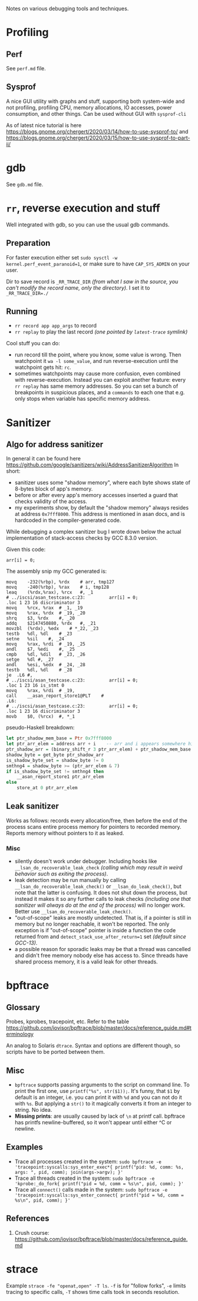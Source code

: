 Notes on various debugging tools and techniques.

# Profiling

## Perf

See `perf.md` file.

## Sysprof

A nice GUI utility with graphs and stuff, supporting both system-wide and not profiling, profiling CPU, memory allocations, IO accesses, power consumption, and other things. Can be used without GUI with `sysprof-cli`

As of latest nice tutorial is here https://blogs.gnome.org/chergert/2020/03/14/how-to-use-sysprof-to/ and https://blogs.gnome.org/chergert/2020/03/15/how-to-use-sysprof-to-part-ii/

# gdb

See `gdb.md` file.

# `rr`, reverse execution and stuff

Well integrated with gdb, so you can use the usual gdb commands.

## Preparation

For faster execution either set `sudo sysctl -w kernel.perf_event_paranoid=1`, or make sure to have `CAP_SYS_ADMIN` on your user.

Dir to save record is `_RR_TRACE_DIR` *(from what I saw in the source, you can't modify the record name, only the directory)*. I set it to `_RR_TRACE_DIR=./`

## Running

* `rr record app app_args` to record
* `rr replay` to play the last record *(one pointed by `latest-trace` symlink)*

Cool stuff you can do:

* run record till the point, where you know, some value is wrong. Then watchpoint it `wa -l some_value`, and run reverse-execution until the watchpoint gets hit: `rc`.
* sometimes watchpoints may cause more confusion, even combined with reverse-execution. Instead you can exploit another feature: every `rr replay` has same memory addresses. So you can set a bunch of breakpoints in suspicious places, and a `commands` to each one that e.g. only stops when variable has specific memory address.

# Sanitizer

## Algo for address sanitizer

In general it can be found here https://github.com/google/sanitizers/wiki/AddressSanitizerAlgorithm In short:

* sanitizer uses some "shadow memory", where each byte shows state of 8-bytes block of app's memory.
* before or after every app's memory accesses inserted a guard that checks validity of the access.
* my experiments show, by default the "shadow memory" always resides at address `0x7fff8000`. This address is mentioned in asan docs, and is hardcoded in the compiler-generated code.

While debugging a complex sanitizer bug I wrote down below the actual implementation of stack-access checks by GCC 8.3.0 version.

Given this code:

    arr[i] = 0;

The assembly snip my GCC generated is:

    movq	-232(%rbp), %rdx	# arr, tmp127
    movq	-240(%rbp), %rax	# i, tmp128
    leaq	(%rdx,%rax), %rcx	#, _1
    # ../iscsi/asan_testcase.c:23:         arr[i] = 0;
    .loc 1 23 16 discriminator 3
    movq	%rcx, %rax	# _1, _19
    movq	%rax, %rdx	# _19, _20
    shrq	$3, %rdx	#, _20
    addq	$2147450880, %rdx	#, _21
    movzbl	(%rdx), %edx	# *_22, _23
    testb	%dl, %dl	# _23
    setne	%sil	#, _24
    movq	%rax, %rdi	# _19, _25
    andl	$7, %edi	#, _25
    cmpb	%dl, %dil	# _23, _26
    setge	%dl	#, _27
    andl	%esi, %edx	# _24, _28
    testb	%dl, %dl	# _28
    je	.L6	#,
    # ../iscsi/asan_testcase.c:23:         arr[i] = 0;
    .loc 1 23 16 is_stmt 0
    movq	%rax, %rdi	# _19,
    call	__asan_report_store1@PLT	#
    .L6:
    # ../iscsi/asan_testcase.c:23:         arr[i] = 0;
    .loc 1 23 16 discriminator 3
    movb	$0, (%rcx) 	#, *_1

pseudo-Haskell breakdown:

```haskell
let ptr_shadow_mem_base = Ptr 0x7fff8000
let ptr_arr_elem = address arr + i    -- arr and i appears somewhere higher
ptr_shadow_arr = (binary_shift_r 3 ptr_arr_elem) + ptr_shadow_mem_base
shadow_byte = get_byte ptr_shadow_arr
is_shadow_byte_set = shadow_byte != 0
smthng4 = shadow_byte >= (ptr_arr_elem & 7)
if is_shadow_byte_set != smthng4 then
    __asan_report_store1 ptr_arr_elem
else
    store_at 0 ptr_arr_elem
```

## Leak sanitizer

Works as follows: records every allocation/free, then before the end of the process scans entire process memory for pointers to recorded memory. Reports memory without pointers to it as leaked.

### Misc

* silently doesn't work under debugger. Including hooks like `__lsan_do_recoverable_leak_check` *(calling which may result in weird behavior such as exiting the process)*.
* leak detection may be run manually by calling `__lsan_do_recoverable_leak_check()` or `__lsan_do_leak_check()`, but note that the latter is confusing. It does not shut down the process, but instead it makes it so any further calls to leak checks *(including one that sanitizer will always do at the end of the process)* will no longer work. Better use `__lsan_do_recoverable_leak_check()`.
* "out-of-scope" leaks are mostly undetected. That is, if a pointer is still in memory but no longer reachable, it won't be reported. The only exception is if "out-of-scope" pointer is inside a function the code returned from and `detect_stack_use_after_return=1` set *(default since GCC-13)*.
* a possible reason for sporadic leaks may be that a thread was cancelled and didn't free memory nobody else has access to. Since threads have shared process memory, it is a valid leak for other threads.

# bpftrace

## Glossary

Probes, kprobes, tracepoint, etc. Refer to the table https://github.com/iovisor/bpftrace/blob/master/docs/reference_guide.md#terminology

An analog to Solaris `dtrace`. Syntax and options are different though, so scripts have to be ported between them.

## Misc

* `bpftrace` supports passing arguments to the script on command line. To print the first one, use `printf("%s", str($1));`. It's funny, that `$1` by default is an integer, i.e. you can print it with `%d` and you can not do it with `%s`. But applying a `str()` to it magically converts it from an integer to string. No idea.
* **Missing prints**: are usually caused by lack of `\n` at printf call. bpftrace has printfs newline-buffered, so it won't appear until either ^C or newline.

## Examples

* Trace all processes created in the system: `sudo bpftrace -e 'tracepoint:syscalls:sys_enter_exec*{ printf("pid: %d, comm: %s, args: ", pid, comm); join(args->argv); }'`
* Trace all threads created in the system: `sudo bpftrace -e 'kprobe:_do_fork{ printf("pid = %d, comm = %s\n", pid, comm); }'`
* Trace all `connect()` calls made in the system: `sudo bpftrace -e 'tracepoint:syscalls:sys_enter_connect{ printf("pid = %d, comm = %s\n", pid, comm); }'`

## References

1. Crush course: https://github.com/iovisor/bpftrace/blob/master/docs/reference_guide.md

# strace

Example `strace -fe "openat,open" -T ls`. `-f` is for "follow forks", `-e` limits tracing to specific calls, `-T` shows time calls took in seconds resolution.

